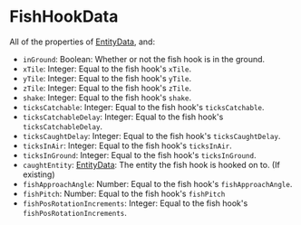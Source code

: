 # FishHookData

All of the properties of [EntityData](EntityData.md), and:
- `inGround`: Boolean: Whether or not the fish hook is in the ground.
- `xTile`: Integer: Equal to the fish hook's `xTile`.
- `yTile`: Integer: Equal to the fish hook's `yTile`.
- `zTile`: Integer: Equal to the fish hook's `zTile`.
- `shake`: Integer: Equal to the fish hook's `shake`.
- `ticksCatchable`: Integer: Equal to the fish hook's `ticksCatchable`.
- `ticksCatchableDelay`: Integer: Equal to the fish hook's `ticksCatchableDelay`.
- `ticksCaughtDelay`: Integer: Equal to the fish hook's `ticksCaughtDelay`.
- `ticksInAir`: Integer: Equal to the fish hook's `ticksInAir`.
- `ticksInGround`: Integer: Equal to the fish hook's `ticksInGround`.
- `caughtEntity`: [EntityData](EntityData.md): The entity the fish hook is hooked on to. (If existing)
- `fishApproachAngle`: Number: Equal to the fish hook's `fishApproachAngle`.
- `fishPitch`: Number: Equal to the fish hook's `fishPitch`
- `fishPosRotationIncrements`: Integer: Equal to the fish hook's `fishPosRotationIncrements`.